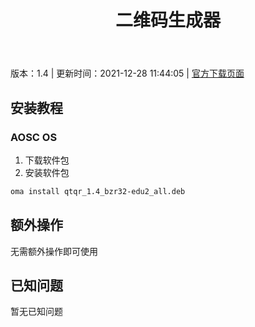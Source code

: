 ﻿---
id: 145
title: 二维码生成器
toc: true
weight: 145
---

版本：1.4 | 更新时间：2021-12-28 11:44:05 | [官方下载页面](http://app.loongapps.cn/#/detail/145)

## 安装教程 

### AOSC OS 

1. 下载软件包
2. 安装软件包

```bash
oma install qtqr_1.4_bzr32-edu2_all.deb
```

## 额外操作

无需额外操作即可使用

## 已知问题

暂无已知问题

